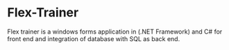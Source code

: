 # Flex-Trainer
Flex trainer is a windows forms application in (.NET Framework) and C# for front end and integration of database with SQL as back end. 
